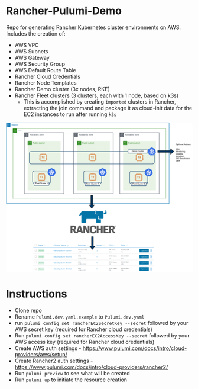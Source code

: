 # Rancher-Pulumi-Demo

Repo for generating Rancher Kubernetes cluster environments on AWS. Includes the creation of:

* AWS VPC
* AWS Subnets
* AWS Gateway
* AWS Security Group
* AWS Default Route Table
* Rancher Cloud Credentials
* Rancher Node Templates
* Rancher Demo cluster (3x nodes, RKE)
* Rancher Fleet clusters (3 clusters, each with 1 node, based on k3s)
  * This is accomplished by creating `imported` clusters in Rancher, extracting the join command and package it as cloud-init data for the EC2 instances to run after running `k3s`


![img.png](images/architecture.png)

# Instructions

* Clone repo
* Rename `Pulumi.dev.yaml.example` to `Pulumi.dev.yaml`
* run `pulumi config set rancherEC2SecretKey --secret` followed by your AWS secret key (required for Rancher cloud credentials)
* Run `pulumi config set rancherEC2AccessKey --secret` followed by your AWS access key (required for Rancher cloud credentials)
* Create AWS auth settings - https://www.pulumi.com/docs/intro/cloud-providers/aws/setup/
* Create Rancher2 auth settings - https://www.pulumi.com/docs/intro/cloud-providers/rancher2/
* Run `pulumi preview` to see what will be created
* Run `pulumi up` to initiate the resource creation
